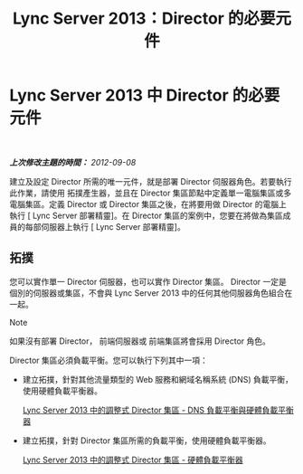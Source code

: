 ﻿---
title: Lync Server 2013：Director 的必要元件
TOCTitle: Director 的必要元件
ms:assetid: 15c7c8d4-b93f-4386-b2d1-d76dab8f801e
ms:mtpsurl: https://technet.microsoft.com/zh-tw/library/Gg398228(v=OCS.15)
ms:contentKeyID: 49290196
ms.date: 08/10/2015
mtps_version: v=OCS.15
ms.translationtype: HT
---

# Lync Server 2013 中 Director 的必要元件

 

_**上次修改主題的時間：** 2012-09-08_

建立及設定 Director 所需的唯一元件，就是部署 Director 伺服器角色。若要執行此作業，請使用 拓撲產生器，並且在 Director 集區節點中定義單一電腦集區或多電腦集區。定義 Director 或 Director 集區之後，在將要用做 Director 的電腦上執行 \[ Lync Server 部署精靈\]。在 Director 集區的案例中，您要在將做為集區成員的每部伺服器上執行 \[ Lync Server 部署精靈\]。

## 拓撲

您可以實作單一 Director 伺服器，也可以實作 Director 集區。 Director 一定是個別的伺服器或集區，不會與 Lync Server 2013 中的任何其他伺服器角色組合在一起。

> [!NOTE]  
> 如果沒有部署 Director， 前端伺服器或 前端集區將會採用 Director 角色。



Director 集區必須負載平衡。您可以執行下列其中一項：

  - 建立拓撲，針對其他流量類型的 Web 服務和網域名稱系統 (DNS) 負載平衡，使用硬體負載平衡器。
    
    [Lync Server 2013 中的調整式 Director 集區 - DNS 負載平衡與硬體負載平衡器](lync-server-2013-scaled-director-pool-dns-load-balancing-and-hardware-load-balancer.md)

  - 建立拓撲，針對 Director 集區所需的負載平衡，使用硬體負載平衡器。
    
    [Lync Server 2013 中的調整式 Director 集區 - 硬體負載平衡器](lync-server-2013-scaled-director-pool-hardware-load-balancer.md)

